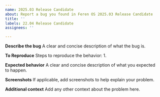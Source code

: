 ```yaml
---
name: 2025.03 Release Candidate
about: Report a bug you found in Feren OS 2025.03 Release Candidate
title: ''
labels: 22.04 Release Candidate
assignees: ''

---
```


**Describe the bug**
A clear and concise description of what the bug is.

**To Reproduce**
Steps to reproduce the behavior:
1. 

**Expected behavior**
A clear and concise description of what you expected to happen.

**Screenshots**
If applicable, add screenshots to help explain your problem.

**Additional context**
Add any other context about the problem here.
